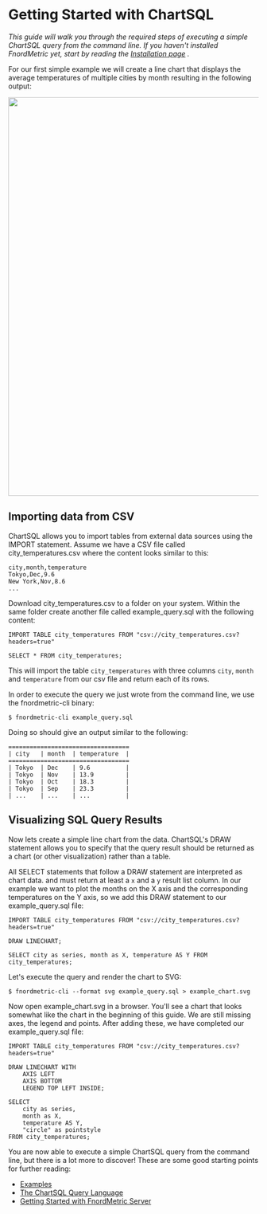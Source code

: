 Getting Started with ChartSQL
=============================

_This guide will walk you through the required steps of executing a simple ChartSQL query 
from the command line. If you haven't installed FnordMetric yet, start by reading the
[Installation page](/documentation/installation) ._


For our first simple example we will create a line chart that displays the
average temperatures of multiple cities by month resulting in the following output:

<img src="/img/simple_linechart.png" width="800" />


Importing data from CSV
-----------------------

ChartSQL allows you to import tables from external data sources using the
IMPORT statement. Assume we have a CSV file called city_temperatures.csv 
where the content looks similar to this:

    city,month,temperature
    Tokyo,Dec,9.6
    New York,Nov,8.6
    ...

Download city_temperatures.csv to a folder on your system. Within the same folder create another file called example_query.sql with the following content:

    IMPORT TABLE city_temperatures FROM "csv://city_temperatures.csv?headers=true"

    SELECT * FROM city_temperatures;

This will import the table `city_temperatures` with three columns `city`, `month`
and `temperature` from our csv file and return each of its rows.

In order to execute the query we just wrote from the command line, we use the
fnordmetric-cli binary:

    $ fnordmetric-cli example_query.sql

Doing so should give an output similar to the following:

    ==================================
    | city   | month  | temperature  |
    ==================================
    | Tokyo  | Dec    | 9.6          |
    | Tokyo  | Nov    | 13.9         |
    | Tokyo  | Oct    | 18.3         |
    | Tokyo  | Sep    | 23.3         |
    | ...    | ...    | ...          |


Visualizing SQL Query Results
------------------------------

Now lets create a simple line chart from the data. ChartSQL's DRAW statement
allows you to specify that the query result should be returned as a chart (or
other visualization) rather than a table.

All SELECT statements that follow a DRAW statement are interpreted as chart data.
and must return at least a `x` and a `y` result list column. In our example
we want to plot the months on the X axis and the corresponding temperatures on the Y axis,
so we add this DRAW statement to our example_query.sql file:


    IMPORT TABLE city_temperatures FROM "csv://city_temperatures.csv?headers=true"

    DRAW LINECHART;

    SELECT city as series, month as X, temperature AS Y FROM city_temperatures;

Let's execute the query and render the chart to SVG:

    $ fnordmetric-cli --format svg example_query.sql > example_chart.svg

Now open example_chart.svg in a browser. You'll see a chart that looks
somewhat like the chart in the beginning of this guide. We are still missing
axes, the legend and points. After adding these, we have completed our
example_query.sql file:

    IMPORT TABLE city_temperatures FROM "csv://city_temperatures.csv?headers=true"

    DRAW LINECHART WITH
        AXIS LEFT
        AXIS BOTTOM
        LEGEND TOP LEFT INSIDE;

    SELECT
        city as series,
        month as X,
        temperature AS Y,
        "circle" as pointstyle
    FROM city_temperatures;


You are now able to execute a simple ChartSQL query from the command line,
but there is a lot more to discover! These are some good starting points for further reading:

  + [Examples](/examples/)
  + [The ChartSQL Query Language](/documentation/chartsql/introduction/)
  + [Getting Started with FnordMetric Server](/documentation/getting_started/fnordmetric-server/)
